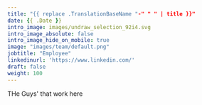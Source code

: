 ```yaml
---
title: "{{ replace .TranslationBaseName "-" " " | title }}"
date: {{ .Date }}
intro_image: images/undraw_selection_92i4.svg
intro_image_absolute: false
intro_image_hide_on_mobile: true
image: "images/team/default.png"
jobtitle: "Employee"
linkedinurl: 'https://www.linkedin.com/'
draft: false
weight: 100
---
```


THe Guys' that work here
